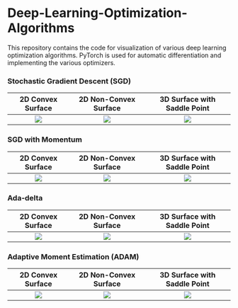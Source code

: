 # Deep-Learning-Optimization-Algorithms

This repository contains the code for visualization of various deep learning optimization algorithms. PyTorch is used for automatic differentiation and implementing the various optimizers.


### Stochastic Gradient Descent (SGD)

2D Convex Surface             |  2D Non-Convex Surface          | 3D Surface with Saddle Point 
:-------------------------:|:-------------------------:|:-------------------------:
![](https://github.com/mynkpl1998/Deep-Learning-Optimization/raw/master/Images/convex_sgd.gif)  |  ![](https://github.com/mynkpl1998/Deep-Learning-Optimization/raw/master/Images/non_convex_sgd.gif) | ![](https://github.com/mynkpl1998/Deep-Learning-Optimization/raw/master/Images/3d_surface_sgd.gif)

### SGD with Momentum

2D Convex Surface             |  2D Non-Convex Surface          | 3D Surface with Saddle Point 
:-------------------------:|:-------------------------:|:-------------------------:
![](https://github.com/mynkpl1998/Deep-Learning-Optimization/raw/master/Images/convex_surface_momentum.gif)  |  ![](https://github.com/mynkpl1998/Deep-Learning-Optimization/raw/master/Images/non_convex_momentum.gif) | ![](https://github.com/mynkpl1998/Deep-Learning-Optimization/raw/master/Images/3d_surface_momentum.gif)

### Ada-delta

2D Convex Surface             |  2D Non-Convex Surface          | 3D Surface with Saddle Point 
:-------------------------:|:-------------------------:|:-------------------------:
![](https://github.com/mynkpl1998/Deep-Learning-Optimization/blob/master/Images/convex_adadelta.gif)  |  ![](https://github.com/mynkpl1998/Deep-Learning-Optimization/blob/master/Images/non_convex_adadelta.gif) | ![](https://github.com/mynkpl1998/Deep-Learning-Optimization/blob/master/Images/3d_surface_adadelta.gif)

### Adaptive Moment Estimation (ADAM)

2D Convex Surface             |  2D Non-Convex Surface          | 3D Surface with Saddle Point 
:-------------------------:|:-------------------------:|:-------------------------:
![](https://github.com/mynkpl1998/Deep-Learning-Optimization/blob/master/Images/convex_adam.gif)  |  ![](https://github.com/mynkpl1998/Deep-Learning-Optimization/blob/master/Images/non_convex_adam.gif) | ![](https://github.com/mynkpl1998/Deep-Learning-Optimization/blob/master/Images/3d_surface_adam.gif)
